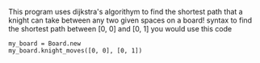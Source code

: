 This program uses dijkstra's algorithym to find the shortest path that a knight can take between any two given spaces on a board!
syntax
to find the shortest path between [0, 0] and [0, 1]
you would use this code
```
my_board = Board.new
my_board.knight_moves([0, 0], [0, 1])
```
